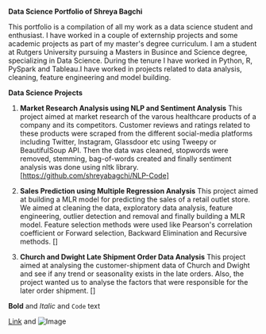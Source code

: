 **Data Science Portfolio of Shreya Bagchi**

This portfolio is a compilation of all my work as a data science student and enthusiast. I have worked in a couple of externship projects and some academic projects as part of my master's degree curriculum. I am a student at Rutgers University pursuing a Masters in Busince and Science degree, specializing in Data Science. During the tenure I have worked in Python, R, PySpark and Tableau.I have worked in projects related to data analysis, cleaning, feature engineering and model building.


**Data Science Projects**

1. **Market Research Analysis using NLP and Sentiment Analysis**
   This project aimed at market research of the varous healthcare products of a company and its competitors. Customer reviews and ratings related to these products were scraped from the different social-media platforms including Twitter, Instagram, Glassdoor etc using Tweepy or BeautifulSoup API. Then the data was cleaned, stopwords were removed, stemming, bag-of-words  created and finally sentiment analysis was done using nltk library.
[https://github.com/shreyabagchi/NLP-Code]

2. **Sales Prediction using Multiple Regression Analysis**
    This project aimed at building a MLR model for predicting the sales of a retail outlet store. We aimed at cleaning the data, exploratory data analysis, feature engineering, outlier detection and removal and finally building a MLR model. Feature selection methods were used like Pearson's correlation coefficient or Forward selection, Backward Elimination and Recursive methods.
[]

3. **Church and Dwight Late Shipment Order Data Analysis**
    This project aimed at analysing the customer-shipment data of Church and Dwight and see if any trend or seasonality exists in the late orders. Also, the project wanted us to analyse the factors that were responsible for the later order shipment.
[]


**Bold** and _Italic_ and `Code` text

[Link](url) and ![Image](src)
```


